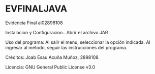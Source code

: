 # EVFINALJAVA
Evidencia Final al02898108

Instalacion y Configuracion..
    Abrir el archivo JAR
    
  Uso del programa:
    Al salir el menu, seleccionar la opción indicada.
    Al ingresar al método, seguir las instrucciones del programa.
  
  Créditos:
     Joab Esau Acuña Muñoz, 2898108
     
  Licencia:
      GNU General Public License v3.0

